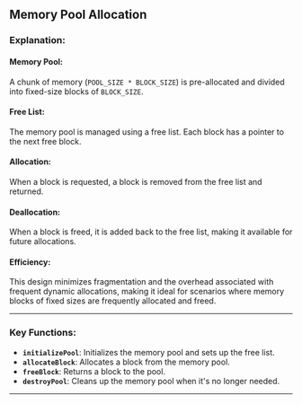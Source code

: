 ## Memory Pool Allocation

### Explanation:

#### Memory Pool:
A chunk of memory (`POOL_SIZE * BLOCK_SIZE`) is pre-allocated and divided into fixed-size blocks of `BLOCK_SIZE`.

#### Free List:
The memory pool is managed using a free list. Each block has a pointer to the next free block.

#### Allocation:
When a block is requested, a block is removed from the free list and returned.

#### Deallocation:
When a block is freed, it is added back to the free list, making it available for future allocations.

#### Efficiency:
This design minimizes fragmentation and the overhead associated with frequent dynamic allocations, making it ideal for scenarios where
memory blocks of fixed sizes are frequently allocated and freed.

---

### Key Functions:

- **`initializePool`**: Initializes the memory pool and sets up the free list.
- **`allocateBlock`**: Allocates a block from the memory pool.
- **`freeBlock`**: Returns a block to the pool.
- **`destroyPool`**: Cleans up the memory pool when it's no longer needed.

---
